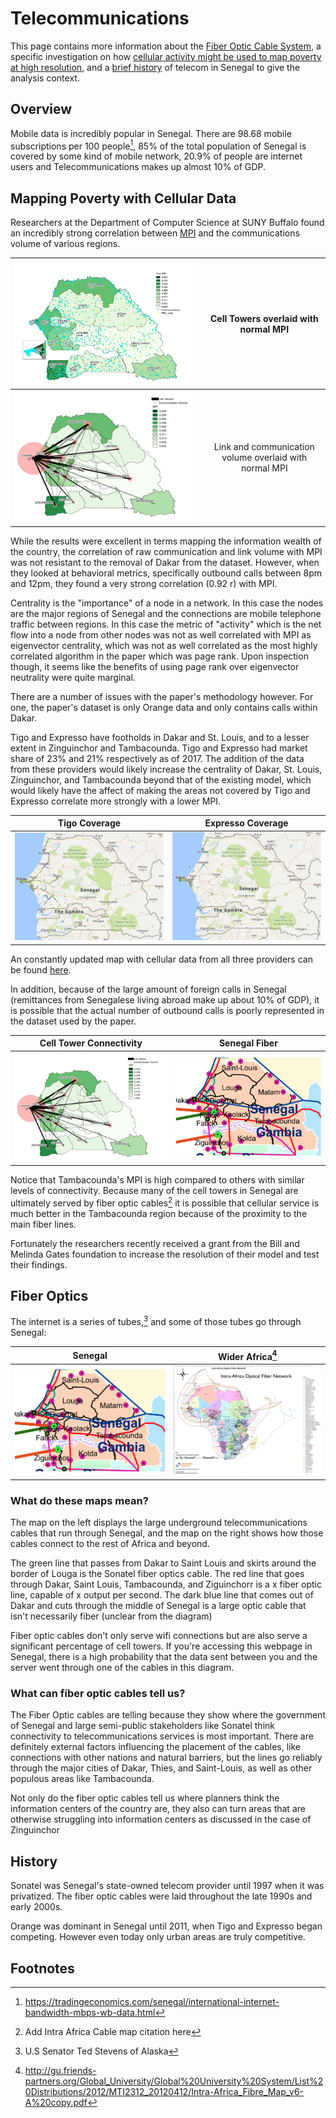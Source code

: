 # Telecommunications

This page contains more information about the [Fiber Optic Cable System](#fiber-optics), a specific investigation on how [cellular activity might be used to map poverty at high resolution](#mapping-poverty-with-cellular-data), and a [brief history](#history) of telecom in Senegal to give the analysis context.

## Overview
Mobile data is incredibly popular in Senegal. There are 98.68 mobile subscriptions per 100 people[^12], 85% of the total population of Senegal is covered by some kind of mobile network, 20.9% of people are internet users and Telecommunications makes up almost 10% of GDP.

## Mapping Poverty with Cellular Data
Researchers at the Department of Computer Science at SUNY Buffalo found an incredibly strong correlation between [MPI](index.md#what-do-we-mean-by-inequality-and-how-do-we-measure-it) and the communications volume of various regions.

| ![Senegal Cell Towers](./Resources/Telecom/Telecom_Maps/Cell_Towers_Senegal.png) | Cell Towers overlaid with normal MPI |
|:--:|:--:|
| ![Cell Towers and Poverty](./Resources/Telecom/Telecom_Maps/Poverty_and_Cell_Towers.png)| Link and communication volume overlaid with normal MPI |

While the results were excellent in terms mapping the information wealth of the country, the correlation of raw communication and link volume with MPI was not resistant to the removal of Dakar from the dataset. However, when they looked at behavioral metrics, specifically outbound calls between 8pm and 12pm, they found a very strong correlation (0.92 r) with MPI.

Centrality is the "importance" of a node in a network. In this case the nodes are the major regions of Senegal and the connections are mobile telephone traffic between regions. In this case the metric of "activity" which is the net flow into a node from other nodes was not as well correlated with MPI as eigenvector centrality, which was not as well correlated as the most highly correlated algorithm in the paper which was page rank. Upon inspection though, it seems like the benefits of using page rank over eigenvector neutrality were quite marginal.

There are a number of issues with the paper's methodology however. For one, the paper's dataset is only Orange data and only contains calls within Dakar.

Tigo and Expresso have footholds in Dakar and St. Louis, and to a lesser extent in Zinguinchor and Tambacounda. Tigo and Expresso had market share of 23% and 21% respectively as of 2017. The addition of the data from these providers would likely increase the centrality of Dakar, St. Louis, Zinguinchor, and Tambacounda beyond that of the existing model, which would likely have the affect of making the areas not covered by Tigo and Expresso correlate more strongly with a lower MPI.

| Tigo Coverage | Expresso Coverage |
|:--:|:--:|
| ![Cell Towers and Poverty](./Resources/Telecom/Telecom_Maps/Tigo_Map_Large.png)| ![Cell Towers and Poverty](./Resources/Telecom/Telecom_Maps/Expresso_Map_Large.png)|

An constantly updated map with cellular data from all three providers can be found [here](https://www.nperf.com/en/map/SN/-/49.Orange/signal/?ll=14.33651725732605&lg=-14.466950836181695&zoom=7).

In addition, because of the large amount of foreign calls in Senegal (remittances from Senegalese living abroad make up about 10% of GDP), it is possible that the actual number of outbound calls is poorly represented in the dataset used by the paper.

| Cell Tower Connectivity |  Senegal Fiber |
|:--:|:--:|
| ![Cell Towers and Poverty](./Resources/Telecom/Telecom_Maps/Poverty_and_Cell_Towers.png) | ![Senegal Telecom Cable Map](./Resources/Telecom/Telecom_Maps/senegal_fiber_small.png) |

Notice that Tambacounda's MPI is high compared to others with similar levels of connectivity. Because many of the cell towers in Senegal are ultimately served by fiber optic cables[^2] it is possible that cellular service is much better in the Tambacounda region because of the proximity to the main fiber lines.

Fortunately the researchers recently received a grant from the Bill and Melinda Gates foundation to increase the resolution of their model and test their findings.

## Fiber Optics
The internet is a series of tubes,[^1] and some of those tubes go through Senegal:

| Senegal | Wider Africa[^3] |
|--|--|
| ![Senegal Telecom Cable Map](./Resources/Telecom/Telecom_Maps/Senegal_Fiber.png) | ![Intra-Africa Optical Fiber Network](./Resources/Telecom/Telecom_Maps/Africa_Fiber.png) |

### What do these maps mean?

The map on the left displays the large underground telecommunications cables that run through Senegal, and the map on the right shows how those cables connect to the rest of Africa and beyond.

The green line that passes from Dakar to Saint Louis and skirts around the border of Louga is the Sonatel fiber optics cable. The red line that goes through Dakar, Saint Louis, Tambacounda, and Ziguinchorr is a x fiber optic line, capable of x output per second.
The dark blue line that comes out of Dakar and cuts through the middle of Senegal is a large optic cable that isn't necessarily fiber (unclear from the diagram)

Fiber optic cables don't only serve wifi connections but are also serve a significant percentage of cell towers. If you're accessing this webpage in Senegal, there is a high probability that the data sent between you and the server went through one of the cables in this diagram.

### What can fiber optic cables tell us?
The Fiber Optic cables are telling because they show where the government of Senegal and large semi-public stakeholders like Sonatel think connectivity to telecommunications services is most important. There are definitely external factors influencing the placement of the cables, like connections with other nations and natural barriers, but the lines go reliably through the major cities of Dakar, Thies, and Saint-Louis, as well as other populous areas like Tambacounda.

Not only do the fiber optic cables tell us where planners think the information centers of the country are, they also can turn areas that are otherwise struggling into information centers as discussed in the case of Zinguinchor

## History
Sonatel was Senegal's state-owned telecom provider until 1997 when it was privatized. The fiber optic cables were laid throughout the late 1990s and early 2000s.

Orange was dominant in Senegal until 2011, when Tigo and Expresso began competing. However even today only urban areas are truly competitive.


## Footnotes
[^12]: https://tradingeconomics.com/senegal/international-internet-bandwidth-mbps-wb-data.html
[^1]: U.S Senator Ted Stevens of Alaska
[^2]: Add Intra Africa Cable map citation here
[^3]:http://gu.friends-partners.org/Global_University/Global%20University%20System/List%20Distributions/2012/MTI2312_20120412/Intra-Africa_Fibre_Map_v6-A%20copy.pdf
[^4]:https://www.cia.gov/library/publications/the-world-factbook/fields/2124.html

